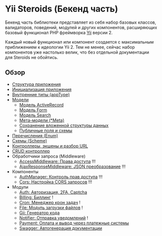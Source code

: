 # Yii Steroids (Бекенд часть)

Бекенд часть библиотеки представляет из себя набор базовых классов, валидаторов, поведений, модулей и других компонентов,
расширяющих базовый функционал PHP фреймворка [Yii](https://www.yiiframework.com/) версии 2.

Каждый новый функционал или компонент создается с максимальным приближением к идеологии Yii 2. Тем не менее, сейчас
набор компонентов уже настолько велик, что без отдельной документации для Steroids не обойтись.

## Обзор

- [Структура приложения](application_structure.md)
- [Инициализация приложения](bootstrap.md)
- [Внутренние типы (appType)](types.md)
- [Модели](model.md)
  - [Модель ActiveRecord](model_ar.md)
  - [Модель Form](model_form.md)
  - [Модель Search](model_search.md)
  - [Мета-модели (*Meta)](model_meta.md)
  - [Сохранение вложенной структуры данных](model_nested.md)
  - [Публичные поля и схемы](model_fields.md)
- [Перечисления (Enum)](enum.md)
- [Схемы (Scheme)](schema.md)
- [Контроллеры, экшены и разбор URL](controllers.md)
- [CRUD контроллер](crud.md)
- Обработчики запроса (Middleware)
  - [AccessMiddleware: Права доступа](middleware_access.md) !!!
  - [AjaxResponseMiddleware: JSON преобразование](middleware_response.md) !!!
- Компоненты
  - [AuthManager: Контроль прав доступа](component_authmanager.md) !!!
  - [Cors: Настройка CORS запросов](component_cors.md) !!!
- Модули
  - [Auth: Авторизация, 2FA, Captcha](module_auth.md)
  - [Billing: Биллинг](module_billing.md) !
  - [Cron: Менеджер крон задач](module_cron.md) !
  - [File: Модуль загрузки файлов](module_file.md) !
  - [Gii: Генератор кода](module_gii.md)
  - [Notifier: Отправка уведомлений](module_notifier.md) !
  - [Payment: Оплата и вывод через платежные системы](module_payment.md)
  - [Swagger: Автогенерация документации](module_swagger.md)
